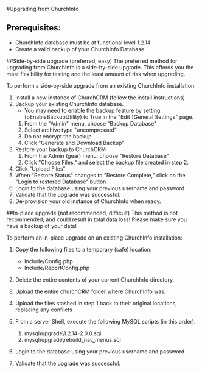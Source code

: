 #Upgrading from ChurchInfo

## Prerequisites:
* ChurchInfo database must be at functional level 1.2.14
* Create a valid backup of your ChurchInfo Database

##Side-by-side upgrade (preferred, easy)
The preferred method for upgrading from ChurchInfo is a side-by-side upgrade.  This affords you the most flexibility for testing and the least amount of risk when upgrading.

To perform a side-by-side upgrade from an existing ChurchInfo installation:

1. Install a new instance of ChurchCRM (follow the install instructions)
2. Backup your existing ChurchInfo database.
    * You may need to enable the backup feature by setting (bEnableBackupUtility) to True in the "Edit }General Settings" page.
    1. From the "Admin" menu, choose "Backup Database"
    2. Select archive type "uncompressed"
    3. Do not encrypt the backup
    3. Click "Generate and Download Backup"
3. Restore your backup to ChurchCRM
    1. From the Admin (gear) menu, choose "Restore Database"
    2. Click "Choose Files," and select the backup file created in step 2.
4. Click "Upload Files"
5. When "Restore Status" changes to "Restore Complete," click on the "Login to restored Database" button
6. Login to the database using your previous username and password
7. Validate that the upgrade was successful.
8. De-provision your old instance of ChurchInfo when ready.


##In-place upgrade (not recommended, difficult)
This method is not recommended, and could result in total data loss!  Please make sure you have a backup of your data!

To perform an in-place upgrade on an existing ChurchInfo installation:

1. Copy the following files to a temporary (safe) location:
    *  Include/Config.php
    *  Include/ReportConfig.php

2.  Delete the entire contents of your current ChurchInfo directory.
3.  Upload the entire churchCRM folder where ChurchInfo was.
4.  Upload the files stashed in step 1 back to their original locations, replacing any conflicts
3.  From a server Shell, execute the following MySQL scripts (in this order):
    1. mysql\upgrade\1.2.14-2.0.0.sql
    2. mysql\upgrade\rebuild_nav_menus.sql
6. Login to the database using your previous username and password
7. Validate that the upgrade was successful.
